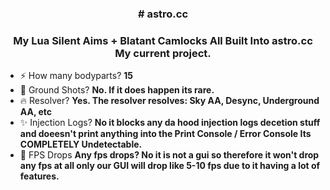 <h3 align="center"> # astro.cc</h3>
<h3 align="center">My Lua Silent Aims + Blatant Camlocks All Built Into astro.cc My current project.</h3>

- ⚡ How many bodyparts? **15**
- 💎 Ground Shots? **No. If it does happen its rare.**
- 🔥 Resolver? **Yes. The resolver resolves: Sky AA, Desync, Underground AA, etc**
- ✨ Injection Logs? **No it blocks any da hood injection logs decetion stuff and doeesn't print anything into the Print Console / Error Console Its COMPLETELY Undetectable.**
- 🎈 FPS Drops **Any fps drops? No it is not a gui so therefore it won't drop any fps at all only our GUI will drop like 5-10 fps due to it having a lot of features.**
